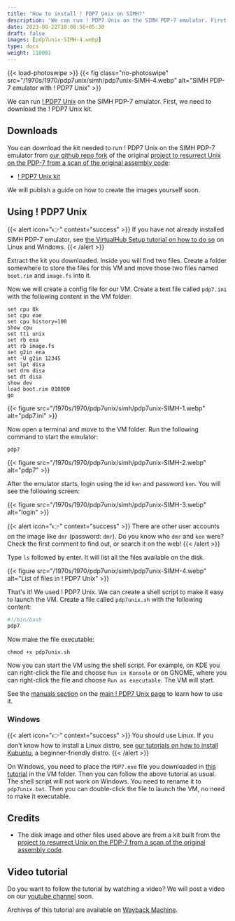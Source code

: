 ```yaml
---
title: "How to install ! PDP7 Unix on SIMH?"
description: 'We can run ! PDP7 Unix on the SIMH PDP-7 emulator. First, we need to download the ! PDP7 Unix kit. You can download the kit needed to run it on the SIMH PDP-7 emulator from our github repo.'
date: 2023-08-22T10:08:56+05:30
draft: false
images: [pdp7unix-SIMH-4.webp]
type: docs
weight: 110001
---
```


{{< load-photoswipe >}}
{{< fig class="no-photoswipe" src="/1970s/1970/pdp7unix/simh/pdp7unix-SIMH-4.webp" alt="SIMH PDP-7 emulator with ! PDP7 Unix" >}}

We can run [! PDP7 Unix](/1970s/1970/pdp7unix) on the SIMH PDP-7 emulator. First, we need to download the ! PDP7 Unix kit.

## Downloads

You can download the kit needed to run ! PDP7 Unix on the SIMH PDP-7 emulator from [our github repo fork](https://github.com/InstallerLegacy/pdp7-unix) of the original [project to resurrect Unix on the PDP-7 from a scan of the original assembly code](https://github.com/DoctorWkt/pdp7-unix):

- [! PDP7 Unix kit](https://github.com/InstallerLegacy/pdp7-unix/releases/download/20231107/pdp7.zip)

We will publish a guide on how to create the images yourself soon.

## Using ! PDP7 Unix

{{< alert icon="👉" context="success" >}}
If you have not already installed SIMH PDP-7 emulator, see [the VirtualHub Setup tutorial on how to do so](https://setup.virtualhub.eu.org/simh-pdp7/) on Linux and Windows.
{{< /alert >}}

Extract the kit you downloaded. Inside you will find two files. Create a folder somewhere to store the files for this VM and move those two files named `boot.rim` and `image.fs` into it.

Now we will create a config file for our VM. Create a text file called `pdp7.ini` with the following content in the VM folder:

``` config
set cpu 8k
set cpu eae
set cpu history=100
show cpu
set tti unix
set rb ena
att rb image.fs
set g2in ena
att -U g2in 12345
set lpt disa
set drm disa
set dt disa
show dev
load boot.rim 010000
go
```

{{< figure src="/1970s/1970/pdp7unix/simh/pdp7unix-SIMH-1.webp" alt="pdp7.ini" >}}

Now open a terminal and move to the VM folder. Run the following command to start the emulator:

``` console
pdp7
```

{{< figure src="/1970s/1970/pdp7unix/simh/pdp7unix-SIMH-2.webp" alt="pdp7" >}}

After the emulator starts, login using the id `ken` and password `ken`. You will see the following screen:

{{< figure src="/1970s/1970/pdp7unix/simh/pdp7unix-SIMH-3.webp" alt="login" >}}

{{< alert icon="👉" context="success" >}}
There are other user accounts on the image like `dmr` (password: `dmr`). Do you know who `dmr` and `ken` were? Check the first comment to find out, or search it on the web!
{{< /alert >}}

Type `ls` followed by enter. It will list all the files available on the disk.

{{< figure src="/1970s/1970/pdp7unix/simh/pdp7unix-SIMH-4.webp" alt="List of files in ! PDP7 Unix" >}}

That's it! We used ! PDP7 Unix. We can create a shell script to make it easy to launch the VM. Create a file called `pdp7unix.sh` with the following content:

``` bash
#!/bin/bash
pdp7
```

Now make the file executable:

``` console
chmod +x pdp7unix.sh
```

Now you can start the VM using the shell script. For example, on KDE you can right-click the file and choose `Run in Konsole` or on GNOME, where you can right-click the file and choose `Run as executable`. The VM will start.

See the [manuals section](/1970s/1970/pdp7unix/#manuals) on the [main ! PDP7 Unix page](/1970s/1970/pdp7unix) to learn how to use it.

### Windows

{{< alert icon="👉" context="success" >}}
You should use Linux. If you don’t know how to install a Linux distro, see [our tutorials on how to install Kubuntu](https://setup.virtualhub.eu.org/tag/os/), a beginner-friendly distro.
{{< /alert >}}

On Windows, you need to place the `PDP7.exe` file you downloaded in [this tutorial](https://setup.virtualhub.eu.org/simh-pdp7#windows) in the VM folder. Then you can follow the above tutorial as usual. The shell script will not work on Windows. You need to rename it to `pdp7unix.bat`. Then you can double-click the file to launch the VM, no need to make it executable.

## Credits

- The disk image and other files used above are from a kit built from the [project to resurrect Unix on the PDP-7 from a scan of the original assembly code](https://github.com/DoctorWkt/pdp7-unix).

## Video tutorial

Do you want to follow the tutorial by watching a video? We will post a video on our [youtube channel](https://www.youtube.com/@virtua1hub) soon.

Archives of this tutorial are available on [Wayback Machine](https://web.archive.org/web/*/https://virtualhub.eu.org/1970s/1970/pdp7unix/simh/).
